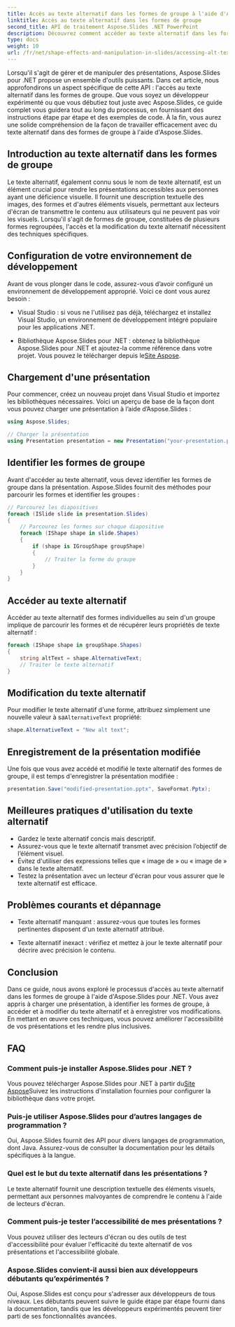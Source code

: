```yaml
---
title: Accès au texte alternatif dans les formes de groupe à l'aide d'Aspose.Slides
linktitle: Accès au texte alternatif dans les formes de groupe
second_title: API de traitement Aspose.Slides .NET PowerPoint
description: Découvrez comment accéder au texte alternatif dans les formes de groupe à l’aide d’Aspose.Slides pour .NET. Guide étape par étape avec des exemples de code.
type: docs
weight: 10
url: /fr/net/shape-effects-and-manipulation-in-slides/accessing-alt-text-group-shapes/
---
```


Lorsqu'il s'agit de gérer et de manipuler des présentations, Aspose.Slides pour .NET propose un ensemble d'outils puissants. Dans cet article, nous approfondirons un aspect spécifique de cette API : l'accès au texte alternatif dans les formes de groupe. Que vous soyez un développeur expérimenté ou que vous débutiez tout juste avec Aspose.Slides, ce guide complet vous guidera tout au long du processus, en fournissant des instructions étape par étape et des exemples de code. À la fin, vous aurez une solide compréhension de la façon de travailler efficacement avec du texte alternatif dans des formes de groupe à l'aide d'Aspose.Slides.

## Introduction au texte alternatif dans les formes de groupe

Le texte alternatif, également connu sous le nom de texte alternatif, est un élément crucial pour rendre les présentations accessibles aux personnes ayant une déficience visuelle. Il fournit une description textuelle des images, des formes et d'autres éléments visuels, permettant aux lecteurs d'écran de transmettre le contenu aux utilisateurs qui ne peuvent pas voir les visuels. Lorsqu'il s'agit de formes de groupe, constituées de plusieurs formes regroupées, l'accès et la modification du texte alternatif nécessitent des techniques spécifiques.

## Configuration de votre environnement de développement

Avant de vous plonger dans le code, assurez-vous d’avoir configuré un environnement de développement approprié. Voici ce dont vous aurez besoin :

- Visual Studio : si vous ne l'utilisez pas déjà, téléchargez et installez Visual Studio, un environnement de développement intégré populaire pour les applications .NET.

-  Bibliothèque Aspose.Slides pour .NET : obtenez la bibliothèque Aspose.Slides pour .NET et ajoutez-la comme référence dans votre projet. Vous pouvez le télécharger depuis le[Site Aspose](https://reference.aspose.com/slides/net/).

## Chargement d'une présentation

Pour commencer, créez un nouveau projet dans Visual Studio et importez les bibliothèques nécessaires. Voici un aperçu de base de la façon dont vous pouvez charger une présentation à l’aide d’Aspose.Slides :

```csharp
using Aspose.Slides;

// Charger la présentation
using Presentation presentation = new Presentation("your-presentation.pptx");
```

## Identifier les formes de groupe

Avant d'accéder au texte alternatif, vous devez identifier les formes de groupe dans la présentation. Aspose.Slides fournit des méthodes pour parcourir les formes et identifier les groupes :

```csharp
// Parcourez les diapositives
foreach (ISlide slide in presentation.Slides)
{
    // Parcourez les formes sur chaque diapositive
    foreach (IShape shape in slide.Shapes)
    {
        if (shape is IGroupShape groupShape)
        {
            // Traiter la forme du groupe
        }
    }
}
```

## Accéder au texte alternatif

Accéder au texte alternatif des formes individuelles au sein d'un groupe implique de parcourir les formes et de récupérer leurs propriétés de texte alternatif :

```csharp
foreach (IShape shape in groupShape.Shapes)
{
    string altText = shape.AlternativeText;
    // Traiter le texte alternatif
}
```

## Modification du texte alternatif

 Pour modifier le texte alternatif d'une forme, attribuez simplement une nouvelle valeur à sa`AlternativeText` propriété:

```csharp
shape.AlternativeText = "New alt text";
```

## Enregistrement de la présentation modifiée

Une fois que vous avez accédé et modifié le texte alternatif des formes de groupe, il est temps d'enregistrer la présentation modifiée :

```csharp
presentation.Save("modified-presentation.pptx", SaveFormat.Pptx);
```

## Meilleures pratiques d'utilisation du texte alternatif

- Gardez le texte alternatif concis mais descriptif.
- Assurez-vous que le texte alternatif transmet avec précision l’objectif de l’élément visuel.
- Évitez d'utiliser des expressions telles que « image de » ou « image de » dans le texte alternatif.
- Testez la présentation avec un lecteur d'écran pour vous assurer que le texte alternatif est efficace.

## Problèmes courants et dépannage

- Texte alternatif manquant : assurez-vous que toutes les formes pertinentes disposent d'un texte alternatif attribué.

- Texte alternatif inexact : vérifiez et mettez à jour le texte alternatif pour décrire avec précision le contenu.

## Conclusion

Dans ce guide, nous avons exploré le processus d'accès au texte alternatif dans les formes de groupe à l'aide d'Aspose.Slides pour .NET. Vous avez appris à charger une présentation, à identifier les formes de groupe, à accéder et à modifier du texte alternatif et à enregistrer vos modifications. En mettant en œuvre ces techniques, vous pouvez améliorer l'accessibilité de vos présentations et les rendre plus inclusives.

## FAQ

### Comment puis-je installer Aspose.Slides pour .NET ?

 Vous pouvez télécharger Aspose.Slides pour .NET à partir du[Site Aspose](https://reference.aspose.com/slides/net/)Suivez les instructions d'installation fournies pour configurer la bibliothèque dans votre projet.

### Puis-je utiliser Aspose.Slides pour d’autres langages de programmation ?

Oui, Aspose.Slides fournit des API pour divers langages de programmation, dont Java. Assurez-vous de consulter la documentation pour les détails spécifiques à la langue.

### Quel est le but du texte alternatif dans les présentations ?

Le texte alternatif fournit une description textuelle des éléments visuels, permettant aux personnes malvoyantes de comprendre le contenu à l'aide de lecteurs d'écran.

### Comment puis-je tester l’accessibilité de mes présentations ?

Vous pouvez utiliser des lecteurs d'écran ou des outils de test d'accessibilité pour évaluer l'efficacité du texte alternatif de vos présentations et l'accessibilité globale.

### Aspose.Slides convient-il aussi bien aux développeurs débutants qu’expérimentés ?

Oui, Aspose.Slides est conçu pour s'adresser aux développeurs de tous niveaux. Les débutants peuvent suivre le guide étape par étape fourni dans la documentation, tandis que les développeurs expérimentés peuvent tirer parti de ses fonctionnalités avancées.